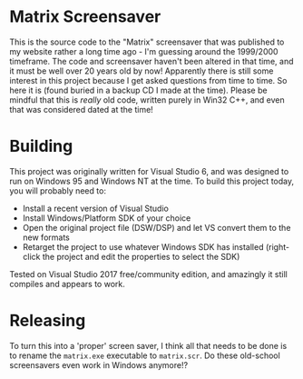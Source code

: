 # Matrix Screensaver

This is the source code to the "Matrix" screensaver that was published to my website rather a long time ago - I'm guessing around the  1999/2000 timeframe. The code and screensaver haven't been altered in that time, and it must be well over 20 years old by now! Apparently there is still some interest in this project because I get asked questions from time to time. So here it is (found buried in a backup CD I made at the time). Please be mindful that this is _really_ old code, written purely in Win32 C++, and even that was considered dated at the time! 

# Building

This project was originally written for Visual Studio 6, and was designed to run on Windows 95 and Windows NT at the time. To build this project today, you will probably need to:

* Install a recent version of Visual Studio 
* Install Windows/Platform SDK of your choice
* Open the original project file (DSW/DSP) and let VS convert them to the new formats
* Retarget the project to use whatever Windows SDK has installed (right-click the project and edit the properties to select the SDK)

Tested on Visual Studio 2017 free/community edition, and amazingly it still compiles and appears to work.

# Releasing

To turn this into a 'proper' screen saver, I think all that needs to be done is to rename the `matrix.exe` executable to `matrix.scr`. Do these old-school screensavers even work in Windows anymore!? 



